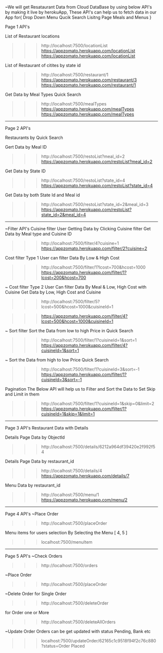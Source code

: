 ~We will get Resataurant Data from Cloud DataBase by using below API's by making it live by herokuApp, These API's can help us to fetch data in our App for{
    Drop Down Menu
    Qucik Search
    Lisitng Page
    Meals and Menus
}

Page 1 API's

List of Restaurant locations 
>>> http://localhost:7500/locationList
>>> https://appzomato.herokuapp.com/locationList
https://appzomato.herokuapp.com/locationList


List of Restaurant of citites by state id 
>>> http://localhost:7500/restaurant/1
>>> https://appzomato.herokuapp.com/restaurant/3
https://appzomato.herokuapp.com/restaurant/1

Get Data by Meal Types
Quick Search 
>>> http://localhost:7500/mealTypes
>>> https://appzomato.herokuapp.com/mealTypes
https://appzomato.herokuapp.com/mealTypes


------------------------------------------------------------------------
Page 2 API's

Restaurants by Quick Search 

Gert Data by Meal ID 
>>> http://localhost:7500/restoList?meal_id=2
>>> https://appzomato.herokuapp.com/restoList?meal_id=2

Get Data by State ID 
>>> http://localhost:7500/restoList?state_id=4
>>> https://appzomato.herokuapp.com/restoList?state_id=4


Get Data by both State Id and Meal id 
>>> http://localhost:7500/restoList?state_id=2&meal_id=3
>>> https://appzomato.herokuapp.com/restoList?state_id=2&meal_id=4

------------------------------------------------------------------------

~Filter API's 
Cuisine filter 
User Getting Data by Clicking Cuisine filter
Get Data by Meal type and Cuisine ID
>>> http://localhost:7500/filter/4?cuisine=1
>>> https://appzomato.herokuapp.com/filter/2?cuisine=2


Cost filter Type 1 
User can filter Data By Low & High Cost
>>> http://localhost:7500/filter/1?lcost=700&hcost=1000
>>> https://appzomato.herokuapp.com/filter/1?lcost=200&hcost=700

~ Cost filter Type 2
User Can filter Data By Meal & Low, High Cost with Cuisine
Get Data by Low, High Cost and Cuisine
>>> http://localhost:7500/filter/5?lcost=500&hcost=1000&cuisineId=1

>>> https://appzomato.herokuapp.com/filter/4?lcost=500&hcost=1000&cuisineId=1


~ Sort filter
Sort the Data from low to high Price in Quick Search
>>> http://localhost:7500/filter/1?cuisineId=1&sort=1
https://appzomato.herokuapp.com/filter/4?cuisineId=1&sort=1

~ Sort the Data from high to low Price Quick Search
>>> http://localhost:7500/filter/1?cuisineId=3&sort=-1
https://appzomato.herokuapp.com/filter/1?cuisineId=3&sort=-1

Pagination
The Below API will help us to Filter and Sort the Data to Set Skip and Limit in them

>>> http://localhost:7500/filter/1?cuisineId=1&skip=0&limit=2
https://appzomato.herokuapp.com/filter/1?cuisineId=1&skip=1&limit=1

------------------------------------------------------------------------
Page 3 API's
Restaurant Data with Details

Details Page Data by ObjectId 
>>>  http://localhost:7500/details/6212a964df39420e2f992f54

Details Page Data by restaurant_id 
>>>  http://localhost:7500/details/4 
https://appzomato.herokuapp.com/details/7  

Menu Data by restaurant_id  
>>> http://localhost:7500/menu/1 
https://appzomato.herokuapp.com/menu/2

------------------------------------------------------------------------
Page 4 API's
~Place Order
>>> http://localhost:7500/placeOrder


Menu items for users selection
By Selecting the Menu [ 4, 5 ]
>>>localhost:7500/menuItem


------------------------------------------------------------------------
Page 5 API's
~Check Orders 
>>> http://localhost:7500/orders

~Place Order
>>> http://localhost:7500/placeOrder

~Delete Order
for Single Order
>>> http://localhost:7500/deleteOrder

for Order one or More
>>> http://localhost:7500/deleteAllOrders

~Update Order
Orders can be get updated with status Pending, Bank etc
>>> localhost:7500/updateOrder/62165c1c9518f94f2c76c880?status=Order Placed
